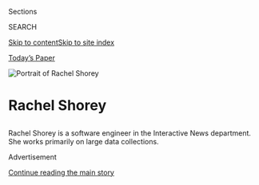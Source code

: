 <div id="app">

<div>

<div class="NYTAppHideMasthead css-1r6wvpq e1suatyy0">

<div class="section css-ui9rw0 e1suatyy2">

<div class="css-eph4ug er09x8g0">

<div class="css-6n7j50">

</div>

<span class="css-1dv1kvn">Sections</span>

<div class="css-10488qs">

<span class="css-1dv1kvn">SEARCH</span>

</div>

[Skip to content](#site-content)[Skip to site
index](#site-index)

</div>

<div class="css-10698na e1huz5gh0">

</div>

</div>

<div id="masthead-bar-one" class="section hasLinks css-15hmgas e1csuq9d3">

<div class="css-uqyvli e1csuq9d0">

</div>

<div class="css-1uqjmks e1csuq9d1">

</div>

<div class="css-9e9ivx">

[](https://myaccount.nytimes.com/auth/login?response_type=cookie&client_id=vi)

</div>

<div class="css-1bvtpon e1csuq9d2">

[Today’s Paper](https://www.nytimes.com/section/todayspaper)

</div>

</div>

</div>

</div>

<div data-aria-hidden="false">

<div id="site-content" data-role="main">

<div id="byline" class="section css-15h4p1b e9abtgs0">

<div class="css-1j21atc e1svk9qx1">

<div class="css-nfcc9b e1svk9qx3">

<div class="css-cnx41t">

![Portrait of Rachel
Shorey](https://static01.nyt.com/images/2018/06/13/multimedia/author-rachel-shorey/author-rachel-shorey-thumbLarge.jpg)

</div>

<div class="css-vl9dhg e1svk9qx5">

<div class="css-1nrhkj6 e1svk9qx6">

# Rachel Shorey

</div>

## <span></span>

Rachel Shorey is a software engineer in the Interactive News department.
She works primarily on large data collections.

</div>

</div>

</div>

<div>

<div id="mid1-wrapper" class="css-1mn4oms eaca97t0" type="rank">

<div id="mid1-slug" class="css-1tag3rd eaca97t1">

Advertisement

</div>

[Continue reading the main
story](#after-mid1)

<div id="mid1" class="ad mid1-wrapper" style="text-align:center;height:100%;display:block">

</div>

<div id="after-mid1">

</div>

</div>

</div>

<div class="css-185go5a e1o5byef0">

<div class="css-15cbhtu">

  - [Latest](#stream-panel)
  - <span class="css-6n7j50">Search</span>
    <div class="control">
    <div class="label-container css-1dv1kvn">
    Search
    </div>
    <div class="css-wm4t3d">
    **<span id="clear-search-input" class="css-1dv1kvn">Clear this text
    input</span>
    </div>
    </div>
    <span class="css-1iovbfw"></span>

<div id="stream-panel" class="section css-8msx5b e1jz0cab1">

<div class="css-13mho3u">

1.  
    
    <div class="css-1cp3ece">
    
    <div class="css-1l4spti">
    
    [](/interactive/2020/07/24/us/politics/trump-biden-campaign-donors.html)
    
    <div class="css-79elbk">
    
    ![](https://static01.nyt.com/images/2020/07/23/us/trump-biden-campaign-donors-promo-1595561487298/trump-biden-campaign-donors-promo-1595561487298-thumbWide.jpg?quality=75&auto=webp&disable=upscale)
    
    </div>
    
    ## Trump vs. Biden: Who’s Winning the Money Race in Your ZIP Code?
    
    We tracked donations to President Trump and Joe Biden over the last
    three months, and the numbers offer another sign of the nation’s
    political divisions. See where each candidate had more donors.
    
    <div class="css-1nqbnmb ea5icrr0">
    
    By <span class="css-1n7hynb">Rachel Shorey, K.K. Rebecca Lai
    <span>and</span> Thomas
    Kaplan</span>
    
    </div>
    
    </div>
    
    <div class="css-1lc2l26 e1xfvim33">
    
    </div>
    
    </div>

2.  
    
    <div class="css-1cp3ece">
    
    <div class="css-1l4spti">
    
    [](/2020/07/21/us/politics/trump-tulsa-rally-cost.html)
    
    <div class="css-79elbk">
    
    ![](https://static01.nyt.com/images/2020/07/21/us/politics/21campfin/21campfin-thumbWide.jpg?quality=75&auto=webp&disable=upscale)
    
    </div>
    
    ## Trump’s Tulsa Rally Drew Sparse Crowd, but It Cost $2.2 Million
    
    New campaign filings show that President Trump’s campaign paid more
    than $2.2 million for the event, which last month had a
    lower-than-expected turnout that disappointed his campaign.
    
    <div class="css-1nqbnmb ea5icrr0">
    
    By <span class="css-1n7hynb">Shane Goldmacher <span>and</span>
    Rachel
    Shorey</span>
    
    </div>
    
    </div>
    
    <div class="css-1lc2l26 e1xfvim33">
    
    </div>
    
    </div>

3.  
    
    <div class="css-1cp3ece">
    
    <div class="css-1l4spti">
    
    [](/2020/05/13/us/politics/joe-biden-donald-trump-2020.html)
    
    <div class="css-79elbk">
    
    ![](https://static01.nyt.com/images/2020/05/13/us/politics/13biden-campaign-01/merlin_169715457_72acf7bd-2bf8-4683-8620-114f55d275de-thumbWide.jpg?quality=75&auto=webp&disable=upscale)
    
    </div>
    
    ## Biden Has an Edge on Trump. So Why Are Democrats Worried?
    
    The former vice president has unified the party and is leading in
    the polls. But some Democrats say he faces familiar challenges,
    including slow decision-making and flaws in his digital operation.
    
    <div class="css-1nqbnmb ea5icrr0">
    
    By <span class="css-1n7hynb">Katie Glueck, Lisa Lerer, Shane
    Goldmacher <span>and</span> Alexander
    Burns</span>
    
    </div>
    
    </div>
    
    <div class="css-1lc2l26 e1xfvim33">
    
    </div>
    
    </div>

4.  
    
    <div class="css-1cp3ece">
    
    <div class="css-1l4spti">
    
    [](/2020/03/21/us/politics/biden-sanders-fund-raising.html)
    
    <div class="css-79elbk">
    
    ![](https://static01.nyt.com/images/2020/03/21/us/politics/21biden-sanders-money/merlin_170419110_06cf2f64-7e18-412a-b722-e6f2c92d1ef3-thumbWide.jpg?quality=75&auto=webp&disable=upscale)
    
    </div>
    
    ## Joe Biden’s Campaign Was Cash Poor. He Seized Control of the Nomination Anyway.
    
    New figures show just how big a financial hole the former vice
    president was in before he pulled off a remarkable turnaround in the
    Democratic race.
    
    <div class="css-1nqbnmb ea5icrr0">
    
    By <span class="css-1n7hynb">Shane Goldmacher <span>and</span>
    Rachel
    Shorey</span>
    
    </div>
    
    </div>
    
    <div class="css-1lc2l26 e1xfvim33">
    
    </div>
    
    </div>

5.  
    
    <div class="css-1cp3ece">
    
    <div class="css-1l4spti">
    
    [](/interactive/2020/02/21/us/politics/democratic-fundraising-numbers-february.html)
    
    <div class="css-79elbk">
    
    ![](https://static01.nyt.com/images/2020/02/20/us/democratic-fundraising-numbers-february-promo-1582256389595/democratic-fundraising-numbers-february-promo-1582256389595-thumbWide-v3.png?quality=75&auto=webp&disable=upscale)
    
    </div>
    
    ## How Bloomberg Outspent His Rivals, and Sanders Outraised Them All
    
    By the end of January, Michael R. Bloomberg had spent more than four
    other leading Democratic candidates combined.
    
    <div class="css-1nqbnmb ea5icrr0">
    
    By <span class="css-1n7hynb">Sarah Almukhtar, Thomas Kaplan, K.K.
    Rebecca Lai <span>and</span> Rachel
    Shorey</span>
    
    </div>
    
    </div>
    
    <div class="css-1lc2l26 e1xfvim33">
    
    </div>
    
    </div>

6.  
    
    <div class="css-1cp3ece">
    
    <div class="css-1l4spti">
    
    [](/interactive/2020/02/01/us/politics/democratic-presidential-campaign-donors.html)
    
    <div class="css-79elbk">
    
    ![](https://static01.nyt.com/images/2020/02/01/us/democratic-presidential-campaign-donors-promo-1580612958565/democratic-presidential-campaign-donors-promo-1580612958565-thumbWide.jpg?quality=75&auto=webp&disable=upscale)
    
    </div>
    
    ## The Donors Powering the Campaign of Bernie Sanders
    
    These maps and charts show just how much Mr. Sanders is prevailing
    in the race for donors.
    
    <div class="css-1nqbnmb ea5icrr0">
    
    By <span class="css-1n7hynb">K.K. Rebecca Lai, Josh Katz, Rachel
    Shorey, Thomas Kaplan <span>and</span> Derek
    Watkins</span>
    
    </div>
    
    </div>
    
    <div class="css-1lc2l26 e1xfvim33">
    
    </div>
    
    </div>

7.  
    
    <div class="css-1cp3ece">
    
    <div class="css-1l4spti">
    
    [](/interactive/2020/02/01/us/elections/democratic-q4-fundraising.html)
    
    <div class="css-79elbk">
    
    ![](https://static01.nyt.com/images/2020/01/31/us/democratic-q4-fundraising-promo-1580527309552/democratic-q4-fundraising-promo-1580527309552-thumbWide-v4.jpg?quality=75&auto=webp&disable=upscale)
    
    </div>
    
    ## 2020 Democrats Went on a Spending Spree in the Final Months of 2019
    
    As the first nominating contests approached, Democratic presidential
    candidates spent millions on ads and staff in the fourth quarter of
    2019.
    
    <div class="css-1nqbnmb ea5icrr0">
    
    By <span class="css-1n7hynb">Sarah Almukhtar, Thomas Kaplan
    <span>and</span> Rachel
    Shorey</span>
    
    </div>
    
    </div>
    
    <div class="css-1lc2l26 e1xfvim33">
    
    </div>
    
    </div>

8.  
    
    <div class="css-1cp3ece">
    
    <div class="css-1l4spti">
    
    [](/2019/11/08/us/hospitals-lawsuits-medical-debt.html)
    
    <div class="css-79elbk">
    
    ![](https://static01.nyt.com/images/2019/11/03/us/politics/00hospitals/00hospitals-thumbWide.jpg?quality=75&auto=webp&disable=upscale)
    
    </div>
    
    ## With Medical Bills Skyrocketing, More Hospitals Are Suing for Payment
    
    As deductibles and co-pays grow, insured patients owe a larger share
    of their medical bills. More and more are being taken to court.
    
    <div class="css-1nqbnmb ea5icrr0">
    
    By <span class="css-1n7hynb">Sarah
    Kliff</span>
    
    </div>
    
    </div>
    
    <div class="css-1lc2l26 e1xfvim33">
    
    </div>
    
    </div>

9.  
    
    <div class="css-1cp3ece">
    
    <div class="css-1l4spti">
    
    [](/interactive/2019/10/16/us/elections/democratic-q3-fundraising.html)
    
    <div class="css-79elbk">
    
    ![](https://static01.nyt.com/images/2019/10/15/us/democratic-q3-fundraising-promo-1571187889375/democratic-q3-fundraising-promo-1571187889375-thumbWide-v2.jpg?quality=75&auto=webp&disable=upscale)
    
    </div>
    
    ## Who’s Up and Who’s Down in 2020 Democratic Fund-Raising
    
    Elizabeth Warren saw her fund-raising increase once again. Joseph R.
    Biden Jr. brought in less money. Bernie Sanders remains strong. New
    fund-raising numbers reveal the shifting financial fortunes of 2020
    Democrats.
    
    <div class="css-1nqbnmb ea5icrr0">
    
    By <span class="css-1n7hynb">Sarah Almukhtar, Troy Griggs, Thomas
    Kaplan <span>and</span> Rachel
    Shorey</span>
    
    </div>
    
    </div>
    
    <div class="css-1lc2l26 e1xfvim33">
    
    </div>
    
    </div>

10. 
    
    <div class="css-1cp3ece">
    
    <div class="css-1l4spti">
    
    [](/2019/09/20/us/politics/bernie-sanders-young-voters.html)
    
    <div class="css-79elbk">
    
    ![](https://static01.nyt.com/images/2019/09/20/business/20sandersyouth-promo/20sandersyouth-promo-thumbWide-v2.jpg?quality=75&auto=webp&disable=upscale)
    
    </div>
    
    ## Young Voters Still ‘Feel the Bern,’ but Not Just for Bernie Sanders Anymore
    
    The Vermont senator benefited from a wave of enthusiasm from young
    people in 2016. Many still love him, but not him alone.
    
    <div class="css-1nqbnmb ea5icrr0">
    
    By <span class="css-1n7hynb">Sydney Ember</span>
    
    </div>
    
    </div>
    
    <div class="css-1lc2l26 e1xfvim33">
    
    </div>
    
    </div>

<div class="css-13mho3u">

<div class="css-1t62hi8">

<div class="css-1stvaey">

Show
More

<div>

<div style="border:0;clip:rect(0 0 0 0);height:1px;margin:-1px;overflow:hidden;white-space:nowrap;padding:0;width:1px;position:absolute" data-role="log" data-aria-live="assertive">

</div>

<div style="border:0;clip:rect(0 0 0 0);height:1px;margin:-1px;overflow:hidden;white-space:nowrap;padding:0;width:1px;position:absolute" data-role="log" data-aria-live="assertive">

</div>

<div style="border:0;clip:rect(0 0 0 0);height:1px;margin:-1px;overflow:hidden;white-space:nowrap;padding:0;width:1px;position:absolute" data-role="log" data-aria-live="polite">

</div>

<div style="border:0;clip:rect(0 0 0 0);height:1px;margin:-1px;overflow:hidden;white-space:nowrap;padding:0;width:1px;position:absolute" data-role="log" data-aria-live="polite">

</div>

</div>

</div>

</div>

</div>

</div>

<div class="css-g6hk37 supplemental">

<div id="mid2-wrapper" class="css-10wkyv7 eaca97t0" type="lede">

<div id="mid2-slug" class="css-1tag3rd eaca97t1">

Advertisement

</div>

[Continue reading the main
story](#after-mid2)

<div id="mid2" class="ad mid2-wrapper" style="text-align:center;height:100%;display:block;min-height:250px">

</div>

<div id="after-mid2">

</div>

</div>

## Follow Elsewhere

<div class="module-body">

  - [**<span data-aria-hidden="true">rachel\_shorey</span><span class="css-1dv1kvn">twitter
    page for rachel\_shorey</span>](https://twitter.com/rachel_shorey)

</div>

</div>

</div>

</div>

</div>

</div>

</div>

## Site Index

<div>

</div>

## Site Information Navigation

  - [© <span>2020</span> <span>The New York Times
    Company</span>](https://help.nytimes.com/hc/en-us/articles/115014792127-Copyright-notice)

<!-- end list -->

  - [NYTCo](https://www.nytco.com/)
  - [Contact
    Us](https://help.nytimes.com/hc/en-us/articles/115015385887-Contact-Us)
  - [Work with us](https://www.nytco.com/careers/)
  - [Advertise](https://nytmediakit.com/)
  - [T Brand Studio](http://www.tbrandstudio.com/)
  - [Your Ad
    Choices](https://www.nytimes.com/privacy/cookie-policy#how-do-i-manage-trackers)
  - [Privacy](https://www.nytimes.com/privacy)
  - [Terms of
    Service](https://help.nytimes.com/hc/en-us/articles/115014893428-Terms-of-service)
  - [Terms of
    Sale](https://help.nytimes.com/hc/en-us/articles/115014893968-Terms-of-sale)
  - [Site
    Map](https://spiderbites.nytimes.com)
  - [Help](https://help.nytimes.com/hc/en-us)
  - [Subscriptions](https://www.nytimes.com/subscription?campaignId=37WXW)

</div>

</div>
